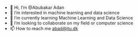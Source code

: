 - 👋 Hi, I’m @Abubakar Adan
- 👀 I’m interested in machine learning and data science
- 🌱 I’m currently learning Machine Learning and Data Science
- 🦾 I’m looking to collaborate on my field or computer science
- 📫 How to reach me abad@itu.dk

<!---
Abubakar115e/Abubakar115e is a ✨ special ✨ repository because its `README.md` (this file) appears on your GitHub profile.
You can click the Preview link to take a look at your changes.
--->
